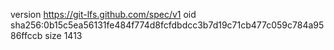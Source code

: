 version https://git-lfs.github.com/spec/v1
oid sha256:0b15c5ea56131fe484f774d8fcfdbdcc3b7d19c71cb477c059c784a9586ffccb
size 1413
